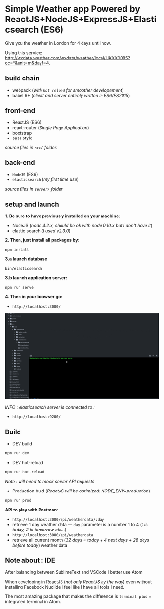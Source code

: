 ﻿Simple Weather app Powered by ReactJS+NodeJS+ExpressJS+Elasticsearch (ES6)
==========

Give you the weather in London for 4 days until now.

Using this service: http://wxdata.weather.com/wxdata/weather/local/UKXX0085?cc=*&unit=m&dayf=4.


## build chain

 - webpack (*with `hot reload` for smoother developement*)
 - babel 6+ (*client and server entirely written in ES6/ES2015*)

## front-end

 - ReactJS (ES6)
 - react-router (*Single Page Application*)
 - bootstrap
 - sass style

*source files in `src/` folder.*
## back-end

 - `NodeJS` (ES6)
 - `elasticsearch` (*my first time use*)

*source files in `server/` folder*

## setup and launch

**1. Be sure to have previously installed on your machine:**
 - NodeJS  (*node 4.2.x, should be ok with node 0.10.x but I don't have it*)
 - elastic search  (*I used v2.3.0*)


**2. Then, just install all packages by:**

 ```bash
npm install
 ```

**3.a launch database**

```bash
bin/elasticsearch
```

**3.b launch application server:**

```bash
npm run serve
```

**4. Then in your browser go:**
 - `http://localhost:3000/`


![preview](https://raw.githubusercontent.com/MacKentoch/reactWeather/master/app-previous.gif)

_INFO : elasticsearch server is connected to :_
- `http://localhost:9200/`

## Build

- DEV build
```bash
npm run dev
```
- DEV hot-reload
```bash
npm run hot-reload
```
*Note : will need to mock server API requests*

- Production buid (*ReactJS will be optimized: NODE_ENV=production*)
```bash
npm run prod
```

**API to play with Postman:**
- `http://localhost:3000/api/weatherdata/:day`
 - retrieve 1 day weather data — `day` parameter is a number 1 to 4 (*1 is today, 2 is tomorrow etc...*)
- `http://localhost:3000/api/weatherdata`
 - retrieve all current month (*32 days = today + 4 next days + 28 days before today*) weather data

 ## Note about : IDE

After balancing between SublimeText and VSCode I better use Atom.

When developing in ReactJS (*not only ReactJS by the way*) even without installing Facebook Nuclide I feel like I have all tools I need.

The most amazing package that makes the difference is `terminal plus` = integrated terminal in Atom.
